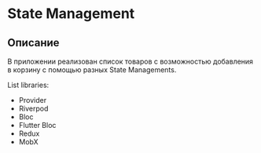 # State Management

## Описание

В приложении реализован список товаров с возможностью добавления в корзину с помощью разных State Managements.

List libraries:

  * Provider
  * Riverpod
  * Bloc
  * Flutter Bloc
  * Redux
  * MobX
